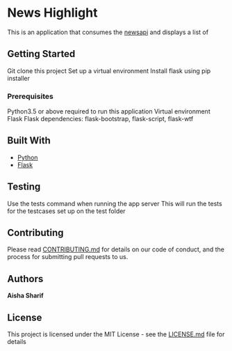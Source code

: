 # News Highlight

This is an application that consumes the [newsapi](http://www.newsapi.org) and displays a list of 

## Getting Started
Git clone this project
Set up a virtual environment
Install flask using pip installer

### Prerequisites

Python3.5 or above required to run this application
Virtual environment
Flask
Flask dependencies: flask-bootstrap, flask-script, flask-wtf

## Built With

* [Python](http://www.python.org) 
* [Flask](http://flask.pocoo.org/docs/0.12/)


## Testing
Use the tests command when running the app server
This will run the tests for the testcases set up on the test folder

## Contributing

Please read [CONTRIBUTING.md](https://gist.github.com/PurpleBooth/b24679402957c63ec426) for details on our code of conduct, and the process for submitting pull requests to us.

## Authors

 **Aisha Sharif** 

## License

This project is licensed under the MIT License - see the [LICENSE.md](LICENSE.md) file for details
